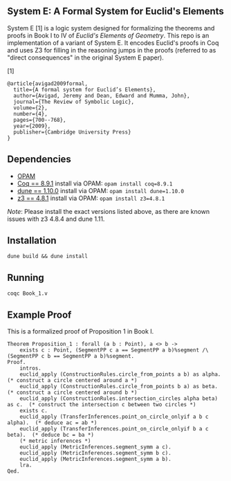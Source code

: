 System E: A Formal System for Euclid's Elements
--------------------------------

System E [1] is a logic system designed for formalizing the theorems and proofs in Book I to IV of *Euclid's Elements of Geometry*. This repo is an implementation of a variant of System E. It encodes Euclid's proofs in Coq and uses Z3 for filling in the reasoning jumps in the proofs (referred to as "direct consequences" in the original System E paper).

[1]
```
@article{avigad2009formal,
  title={A formal system for Euclid’s Elements},
  author={Avigad, Jeremy and Dean, Edward and Mumma, John},
  journal={The Review of Symbolic Logic},
  volume={2},
  number={4},
  pages={700--768},
  year={2009},
  publisher={Cambridge University Press}
}
```

## Dependencies

* [OPAM](https://opam.ocaml.org/)
* [Coq == 8.9.1](https://opam.ocaml.org/packages/coq/) install via OPAM: `opam install coq=8.9.1`
* [dune == 1.10.0](https://opam.ocaml.org/packages/dune/) install via OPAM: `opam install dune=1.10.0`
* [z3 == 4.8.1](https://opam.ocaml.org/packages/z3/z3.4.8.1/) install via OPAM: `opam install z3=4.8.1`

*Note*: Please install the exact versions listed above, as there are known issues with z3 4.8.4 and dune 1.11.

## Installation

`dune build && dune install`


## Running

`coqc Book_1.v`


## Example Proof

This is a formalized proof of Proposition 1 in Book I.

```coq
Theorem Proposition_1 : forall (a b : Point), a <> b ->
    exists c : Point, (SegmentPP c a == SegmentPP a b)%segment /\ (SegmentPP c b == SegmentPP a b)%segment.
Proof.
    intros.
    euclid_apply (ConstructionRules.circle_from_points a b) as alpha. (* construct a circle centered around a *)
    euclid_apply (ConstructionRules.circle_from_points b a) as beta. (* construct a circle centered around b *)
    euclid_apply (ConstructionRules.intersection_circles alpha beta) as c.  (* construct the intersection c between two circles *)
    exists c.
    euclid_apply (TransferInferences.point_on_circle_onlyif a b c alpha).  (* deduce ac = ab *)
    euclid_apply (TransferInferences.point_on_circle_onlyif b a c beta).  (* deduce bc = ba *) 
    (* metric inferences *)
    euclid_apply (MetricInferences.segment_symm a c).
    euclid_apply (MetricInferences.segment_symm b c).
    euclid_apply (MetricInferences.segment_symm a b).
    lra. 
Qed.

```
